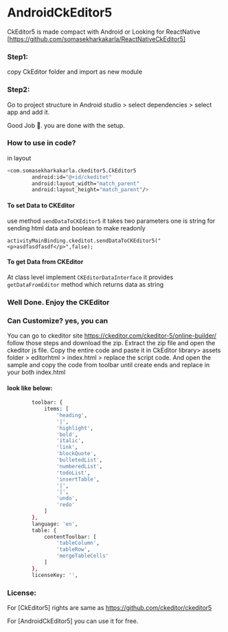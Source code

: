# AndroidCkEditor5
CkEditor5 is made compact with Android
or Looking for ReactNative [https://github.com/somasekharkakarla/ReactNativeCkEditor5]

### Step1:
copy CkEditor folder and import as new module

### Step2:
Go to project structure in Android studio > select dependencies > select app and add it.

Good Job 👏. you are done with the setup.

### How to use in code?

in layout

```sh
<com.somasekharkakarla.ckeditor5.CkEditor5
        android:id="@+id/ckeditot"
        android:layout_width="match_parent"
        android:layout_height="match_parent"/> 
```

#### To set Data to CKEditor
use method ```sendDataToCKEditor5``` it takes two parameters one is string for sending html data and boolean to make readonly

```activityMainBinding.ckeditot.sendDataToCKEditor5("<p>asdfasdfasdf</p>",false);```

#### To get Data from CKEditor

At class level implement  ```CKEditorDataInterface``` it provides ```getDataFromEditor``` method which returns data as string

### Well Done. Enjoy the CKEditor

### Can Customize? yes, you can

You can go to ckeditor site https://ckeditor.com/ckeditor-5/online-builder/
follow those steps and download the zip. Extract the zip file and open the ckeditor js file. Copy the entire code and paste it in CkEditor library> assets folder > editorhtml > index.html > replace the script code. And open the sample and copy the code from toolbar until create ends and replace in your both index.html

#### look like below:

```sh ClassicEditor.create( document.querySelector( '#editor' ), {
		toolbar: {
			items: [
				'heading',
				'|',
				'highlight',
				'bold',
				'italic',
				'link',
				'blockQuote',
				'bulletedList',
				'numberedList',
				'todoList',
				'insertTable',
				'|',
				'|',
				'undo',
				'redo'
			]
		},
		language: 'en',
		table: {
			contentToolbar: [
				'tableColumn',
				'tableRow',
				'mergeTableCells'
			]
		},
		licenseKey: '',
 ```
 ### License:
For [CkEditor5] rights are same as https://github.com/ckeditor/ckeditor5

For [AndroidCkEditor5] you can use it for free.
